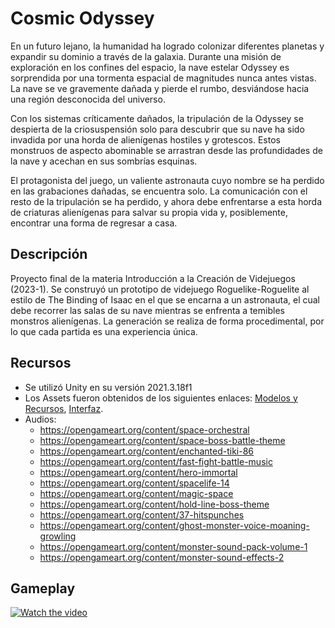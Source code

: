 # Cosmic Odyssey
En un futuro lejano, la humanidad ha logrado colonizar diferentes planetas y expandir su dominio a través de la galaxia. Durante una misión de exploración en los confines del espacio, la nave estelar Odyssey es sorprendida por una tormenta espacial de magnitudes nunca antes vistas. La nave se ve gravemente dañada y pierde el rumbo, desviándose hacia una región desconocida del universo.

Con los sistemas críticamente dañados, la tripulación de la Odyssey se despierta de la criosuspensión solo para descubrir que su nave ha sido invadida por una horda de alienígenas hostiles y grotescos. Estos monstruos de aspecto abominable se arrastran desde las profundidades de la nave y acechan en sus sombrías esquinas.

El protagonista del juego, un valiente astronauta cuyo nombre se ha perdido en las grabaciones dañadas, se encuentra solo. La comunicación con el resto de la tripulación se ha perdido, y ahora debe enfrentarse a esta horda de criaturas alienígenas para salvar su propia vida y, posiblemente, encontrar una forma de regresar a casa.

## Descripción
Proyecto final de la materia Introducción a la Creación de Videjuegos (2023-1). Se construyó un prototipo de videjuego Roguelike-Roguelite al estilo de The Binding of Isaac en el que se encarna a un astronauta, el cual debe recorrer las salas de su nave mientras se enfrenta a temibles monstros alienígenas. La generación se realiza de forma procedimental, por lo que cada partida es una experiencia única.

## Recursos
- Se utilizó Unity en su versión 2021.3.18f1
- Los Assets fueron obtenidos de los siguientes enlaces: [Modelos y Recursos](https://assetstore.unity.com/packages/templates/packs/dungeon-crawler-2d-art-pack-130827), [Interfaz](https://assetstore.unity.com/packages/2d/gui/icons/2d-simple-ui-pack-218050).
- Audios: 
  * https://opengameart.org/content/space-orchestral
  * https://opengameart.org/content/space-boss-battle-theme
  * https://opengameart.org/content/enchanted-tiki-86
  * https://opengameart.org/content/fast-fight-battle-music
  * https://opengameart.org/content/hero-immortal
  * https://opengameart.org/content/spacelife-14
  * https://opengameart.org/content/magic-space
  * https://opengameart.org/content/hold-line-boss-theme
  * https://opengameart.org/content/37-hitspunches
  * https://opengameart.org/content/ghost-monster-voice-moaning-growling
  * https://opengameart.org/content/monster-sound-pack-volume-1
  * https://opengameart.org/content/monster-sound-effects-2
## Gameplay
[![Watch the video](https://i.imgur.com/vKb2F1B.png)](https://youtu.be/vt5fpE0bzSY)
